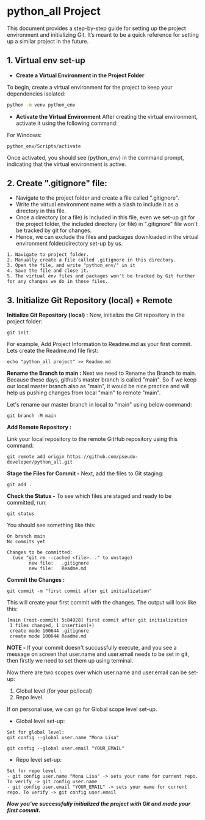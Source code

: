 # python_all Project

This document provides a step-by-step guide for setting up the project environment and initializing Git. It’s meant to be a quick reference for setting up a similar project in the future.

## 1. Virtual env set-up 
- **Create a Virtual Environment in the Project Folder**

To begin, create a virtual environment for the project to keep your dependencies isolated:

```bash
python -m venv python_env
```

- **Activate the Virtual Environment**
After creating the virtual environment, activate it using the following command:

For Windows:
```
python_env/Scripts/activate
```
Once activated, you should see (python_env) in the command prompt, indicating that the virtual environment is active.


## 2. Create ".gitignore" file:

- Navigate to the project folder and create a file called ".gitignore".
- Write the virtual environment name with a slash to include it as a directory in this file.
- Once a directory (or a file) is included in this file, even we set-up git for the project folder, the included directory (or file) in ".gitignore" file won't be tracked by git for changes. 
- Hence, we can exclude the files and packages downloaded in the virtual environment folder/directory set-up by us.

```
1. Navigate to project folder.
2. Manually create a file called .gitignore in this directory.
3. Open the file, and write "python_env/" in it
4. Save the file and close it.
5. The virtual env files and packages won't be tracked by Git further for any changes we do in those files.
```


## 3. Initialize Git Repository (local) + Remote


**Initialize Git Repository (local)** :
Now, initialize the Git repository in the project folder:

```
git init
```

For example, Add Project Information to Readme.md as your first commit. Lets create the Readme.md file first:

```
echo "python_all project" >> Readme.md
```

**Rename the Branch to main :**
Next we need to Rename the Branch to main. Because these days, github's master branch is called "main". So if we keep our local master branch also as "main", it would be nice practice and will help us pushing changes from local "main" to remote "main". 

Let's rename our master branch in local to "main" using below command:

```
git branch -M main
```

**Add Remote Repository :** 

Link your local repository to the remote GitHub repository using this command:

```
git remote add origin https://github.com/pseudo-developer/python_all.git
```

**Stage the Files for Commit -**
Next, add the files to Git staging:

```
git add .
```

**Check the Status -**
To see which files are staged and ready to be committed, run:

```
git status
```

You should see something like this:

```
On branch main
No commits yet

Changes to be committed:
  (use "git rm --cached <file>..." to unstage)
        new file:   .gitignore
        new file:   Readme.md
```

**Commit the Changes :**

```
git commit -m "first commit after git initialization"
```

This will create your first commit with the changes. The output will look like this:

```
[main (root-commit) 5c84928] first commit after git initialization
 1 files changed, 1 insertion(+)
 create mode 100644 .gitignore
 create mode 100644 Readme.md
```

**NOTE -** If your commit doesn't succussfully execute, and you see a message on screen that user.name and user.email needs to be set in git, then firstly we need to set them up using terminal.

Now there are two scopes over which user.name and user.email can be set-up:
1. Global level (for your pc/local)
2. Repo level.

If on personal use, we can go for Global scope level set-up.

- Global level set-up:
```
Set for global level:
git config --global user.name "Mona Lisa"

git config --global user.email "YOUR_EMAIL"
```

- Repo level set-up:
```
Set for repo level :
- git config user.name "Mona Lisa" -> sets your name for current repo. To verify -> git config user.name
- git config user.email "YOUR_EMAIL" -> sets your name for current repo. To verify -> git config user.email
```

***Now you’ve successfully initialized the project with Git and made your first commit.***
